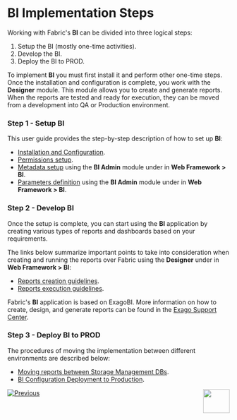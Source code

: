 # BI Implementation Steps 

Working with Fabric's **BI** can be divided into three logical steps:

1. Setup the BI (mostly one-time activities).
2. Develop the BI.
3. Deploy the BI to PROD.

To implement **BI** you must first install it and perform other one-time steps. Once the installation and configuration is complete, you work with the **Designer** module. This module allows you to create and generate reports. When the reports are tested and ready for execution, they can be moved from a development into QA or Production environment.

### Step 1 - Setup BI

This user guide provides the step-by-step description of how to set up **BI**:

* [Installation and Configuration](01_Installation.md).
* [Permissions setup](02_Permissions_Setup.md).
* [Metadata setup](03_Metadata_Setup.md) using the **BI Admin** module under in **Web Framework > BI**.
* [Parameters definition](04_parameters.md) using the **BI Admin** module under in **Web Framework > BI**.

### Step 2 - Develop BI

Once the setup is complete, you can start using the **BI** application by creating various types of reports and dashboards based on your requirements. 

The links below summarize important points to take into consideration when creating and running the reports over Fabric using the **Designer** under in **Web Framework > BI**:

* [Reports creation guidelines](05_report_creation_guidelines.md).
* [Reports execution guidelines](06_report_execution_guidelines.md).

Fabric's **BI** application is based on ExagoBI. More information on how to create, design, and generate reports can be found in the [Exago Support Center](https://exagobi.com/support/).

### Step 3 - Deploy BI to PROD

The procedures of moving the implementation between different environments are described below:

* [Moving reports between Storage Management DBs](07_moving_reports_between_env.md).
* [BI Configuration Deployment to Production](08_moving_from_dev_to_prod.md).



[![Previous](/articles/images/Previous.png)](00_BI_integration.md)[<img align="right" width="60" height="54" src="/articles/images/Next.png">](01_Installation.md) 
